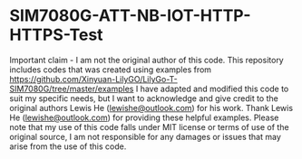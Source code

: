 # SIM7080G-ATT-NB-IOT-HTTP-HTTPS-Test

 Important claim -
 I am not the original author of this code.
 This repository includes codes that was created using examples from https://github.com/Xinyuan-LilyGO/LilyGo-T-SIM7080G/tree/master/examples
 I have adapted and modified this code to suit my specific needs, but I want to acknowledge and give credit to the original authors Lewis He (lewishe@outlook.com) for his work. Thank Lewis He (lewishe@outlook.com) for providing these helpful examples.
 Please note that my use of this code falls under MIT license or terms of use of the original source,
 I am not responsible for any damages or issues that may arise from the use of this code.
